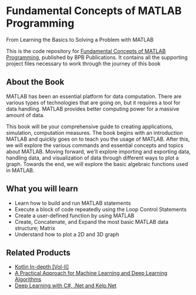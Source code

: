 # Fundamental Concepts of MATLAB Programming

From Learning the Basics to Solving a Problem with MATLAB

This is the code repository for [Fundamental Concepts of MATLAB Programming](https://bpbonline.com/products/fundamental-concepts-of-matlab-programming?_pos=1&_sid=aa53d9600&_ss=r), published by BPB Publications. It contains all the supporting project files necessary to work through the journey of this book

## About the Book
MATLAB has been an essential platform for data computation. There are various types of technologies that are going on, but it requires a tool for data handling. MATLAB provides better computing power for a massive amount of data.
 
This book will be your comprehensive guide to creating applications, simulation, computation measures. The book begins with an introduction MATLAB and quickly goes on to teach you the usage of MATLAB. After this, we will explore the various commands and essential concepts and topics about MATLAB. Moving forward, we'll explore importing and exporting data, handling data, and visualization of data through different ways to plot a graph. Towards the end, we will explore the basic algebraic functions used in MATLAB.

## What you will learn
* Learn how to build and run MATLAB statements
* Execute a block of code repeatedly using the Loop Control Statements
* Create a user-defined function by using MATLAB
* Create, Concatenate, and Expand the most basic MATLAB data structure; Matrix
* Understand how to plot a 2D and 3D graph

## Related Products

* [Kotlin In-depth [Vol-II]](https://bpbonline.com/products/kotlin-in-depth-vol-ii-programming-book?_pos=73&_sid=172352e16&_ss=r)
* [A Practical Approach for Machine Learning and Deep Learning Algorithms](https://bpbonline.com/products/machine-learning-and-deep-learning-algorithms-book-ebook?_pos=74&_sid=172352e16&_ss=r)
* [Deep Learning with C#, .Net and Kelp.Net](https://bpbonline.com/products/deep-learning-with-c-net-and-kelp-net-book-ebook-online?_pos=84&_sid=172352e16&_ss=r)
